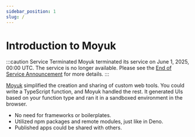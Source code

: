 ```yaml
---
sidebar_position: 1
slug: /
---
```


# Introduction to Moyuk

:::caution Service Terminated
Moyuk terminated its service on June 1, 2025, 00:00 UTC. The service is no longer available.
Please see the [End of Service Announcement](/end-of-service) for more details.
:::

[Moyuk](https://moyukapp.com/) simplified the creation and sharing of custom web tools.
You could write a TypeScript function, and Moyuk handled the rest.
It generated UIs based on your function type and ran it in a sandboxed environment in the browser.

- No need for frameworks or boilerplates.
- Utilized npm packages and remote modules, just like in Deno.
- Published apps could be shared with others.
